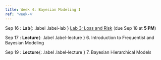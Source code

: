```yaml
---
title: Week 4: Bayesian Modeling I
ref: 'week-4'
---
```

Sep 16
: **Lab**{: .label .label-lab } [Lab 3: Loss and Risk](https://data102.datahub.berkeley.edu/hub/user-redirect/git-pull?repo=https%3A%2F%2Fgithub.com%2Fds-102%2Ffa24-materials&urlpath=lab%2Ftree%2Ffa24-materials%2F%2Flab%2Flab03%2Flab03.ipynb&branch=main) (due Sep 18 at **5 PM**)

Sep 17
: **Lecture**{: .label .label-lecture } 6. Introduction to Frequentist and Bayesian Modeling

Sep 19
: **Lecture**{: .label .label-lecture } 7. Bayesian Hierarchical Models
